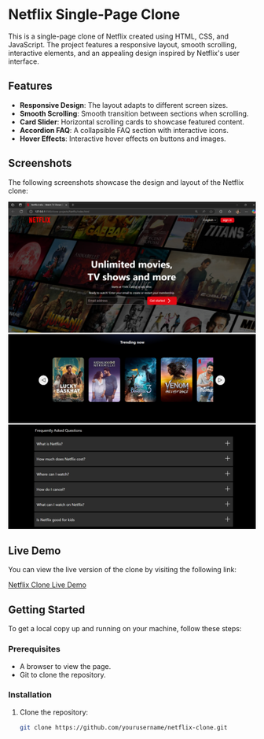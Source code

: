 # Netflix Single-Page Clone

This is a single-page clone of Netflix created using HTML, CSS, and JavaScript. The project features a responsive layout, smooth scrolling, interactive elements, and an appealing design inspired by Netflix's user interface.

## Features

- **Responsive Design**: The layout adapts to different screen sizes.
- **Smooth Scrolling**: Smooth transition between sections when scrolling.
- **Card Slider**: Horizontal scrolling cards to showcase featured content.
- **Accordion FAQ**: A collapsible FAQ section with interactive icons.
- **Hover Effects**: Interactive hover effects on buttons and images.

## Screenshots

The following screenshots showcase the design and layout of the Netflix clone:

![Home Page](images/s1.png)
![Home Page](images/s2.png)
![Home Page](images/s4.png)

## Live Demo

You can view the live version of the clone by visiting the following link:

[Netflix Clone Live Demo](https://netflix-single-responsive-dev.netlify.app)

## Getting Started

To get a local copy up and running on your machine, follow these steps:

### Prerequisites

- A browser to view the page.
- Git to clone the repository.

### Installation

1. Clone the repository:
   ```bash
   git clone https://github.com/yourusername/netflix-clone.git
